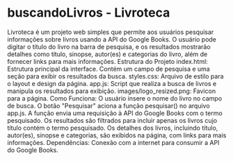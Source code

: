 # buscandoLivros - Livroteca
Livroteca é um projeto web simples que permite aos usuários pesquisar informações sobre livros usando a API do Google Books. O usuário pode digitar o título do livro na barra de pesquisa, e os resultados mostrarão detalhes como título, sinopse, autor(es) e categorias do livro, além de fornecer links para mais informações.
Estrutura do Projeto
index.html: Estrutura principal da interface. Contém um campo de pesquisa e uma seção para exibir os resultados da busca.
styles.css: Arquivo de estilo para o layout e design da página.
app.js: Script que realiza a busca de livros e manipula os resultados para exibição.
images/logo_resized.png: Favicon para a página.
Como Funciona:
O usuário insere o nome do livro no campo de busca.
O botão "Pesquisar" aciona a função pesquisar() no arquivo app.js.
A função envia uma requisição à API do Google Books com o termo pesquisado.
Os resultados são filtrados para incluir apenas os livros cujo título contém o termo pesquisado.
Os detalhes dos livros, incluindo título, autor(es), sinopse e categorias, são exibidos na página, com links para mais informações.
Dependências:
Conexão com a internet para consumir a API do Google Books.
